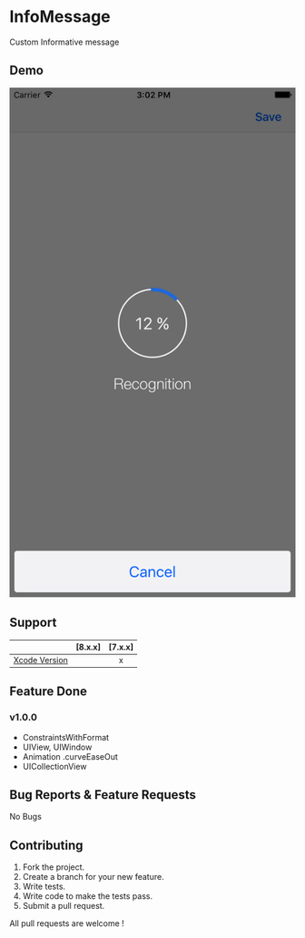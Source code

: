 # InfoMessage
Custom Informative message

## Demo

[![Demo Doccou alpha](https://github.com/mihailsalari/InfoMessage/blob/master/Screens/Screen2.png)](https://www.youtube.com/)

## Support

|                       |  [8.x.x]  |  [7.x.x]  | 
| --------------------- |:---------:|:---------:|
| [Xcode Version ][1]   |           |     x     |


[1]: http://developer.apple.com/xcode/


## Feature Done 


### v1.0.0
* ConstraintsWithFormat
* UIView, UIWindow
* Animation .curveEaseOut
* UICollectionView


## Bug Reports & Feature Requests

No Bugs

## Contributing

1. Fork the project.
2. Create a branch for your new feature.
3. Write tests.
4. Write code to make the tests pass.
5. Submit a pull request.

All pull requests are welcome !
